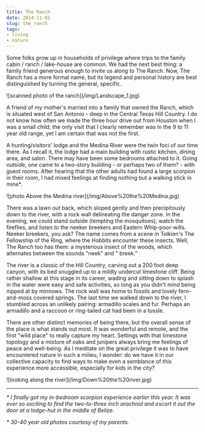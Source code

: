 ```yaml
---
title: The Ranch
date: 2014-11-02
slug: the_ranch
tags:
- living
- nature
---
```


Some folks grow up in households of privilege where trips to the family cabin /
ranch / lake-house are common. We had the next best thing: a family friend
generous enough to invite us along to The Ranch. Now, The Ranch has a more
formal name, but its legend and personal history are best distinguished by
turning the general, specific.

<div class="image">
![scanned photo of the ranch](/img/Landscape_1.jpg)
</div>

<!-- truncate -->

A friend of my mother's married into a family that owned the Ranch, which is
situated west of San Antonio - deep in the Central Texas Hill Country. I do not
know how often we made the three hour drive out from Houston when I was a small
child; the only visit that I clearly remember was in the 9 to 11 year old range,
yet I am certain that was not the first.

A hunting/visitors' lodge and the Medina River were the twin foci of our time
there. As I recall it, the lodge had a main building with rustic kitchen, dining
area, and salon. There may have been some bedrooms attached to it. Going
outside, one came to a two-story building - or perhaps two of them? - with guest
rooms. After hearing that the other adults had found a large scorpion in their
room, I had mixed feelings at finding nothing but a walking stick in mine*.

<div class="image">
![photo Above the Medina river](/img/Above%20the%20Medina.jpg)
</div>

There was a lawn out back, which sloped gently and then precipitously down to
the river, with a rock wall delineating the danger zone. In the evening, we
could stand outside (tempting the mosquitoes), watch the fireflies, and listen
to the neeker breekers and Eastern Whip-poor-wills. Neeker breekers, you ask?
The name comes from a scene in Tolkien's The Fellowship of the Ring, where the
Hobbits encounter these insects. Well, The Ranch too has them: a mysterious
insect of the woods, which alternates between the sounds "neek" and " breek."

The river is a classic of the Hill Country, carving out a 200 foot deep canyon,
with its bed snuggled up to a mildly undercut limestone cliff. Being rather
shallow at this stage in its career, wading and sitting down to splash in the
water were easy and safe activities, so long as you didn't mind being nipped at
by minnows. The rock wall was home to fossils and lovely fern-and-moss covered
springs. The last time we walked down to the river, I stumbled across an
unlikely pairing: armadillo scales and fur. Perhaps an armadillo and a raccoon
or ring-tailed cat had been in a tussle.

There are other distinct memories of being there, but the overall sense of the
place is what stands out most. It was wonderful and remote, and the first "wild
place" to really capture my heart. Settings with that limestone topology and a
mixture of oaks and junipers always bring me feelings of peace and well-being.
As I meditate on the great privilege it was to have encountered nature in such a
milieu, I wonder: do we have it in our collective capacity to find ways to make
even a semblance of this experience more accessible, especially for kids in the
city?

<div class="image">
![looking along the river](/img/Down%20the%20river.jpg)
</div>

---

_\* I finally got my in-bedroom scorpion experience earlier this year. It was
ever so exciting to find the two-to-three inch arachnid and escort it out the
door at a lodge-hut in the middle of Belize._

_\* 30-40 year old photos courtesy of my parents._
